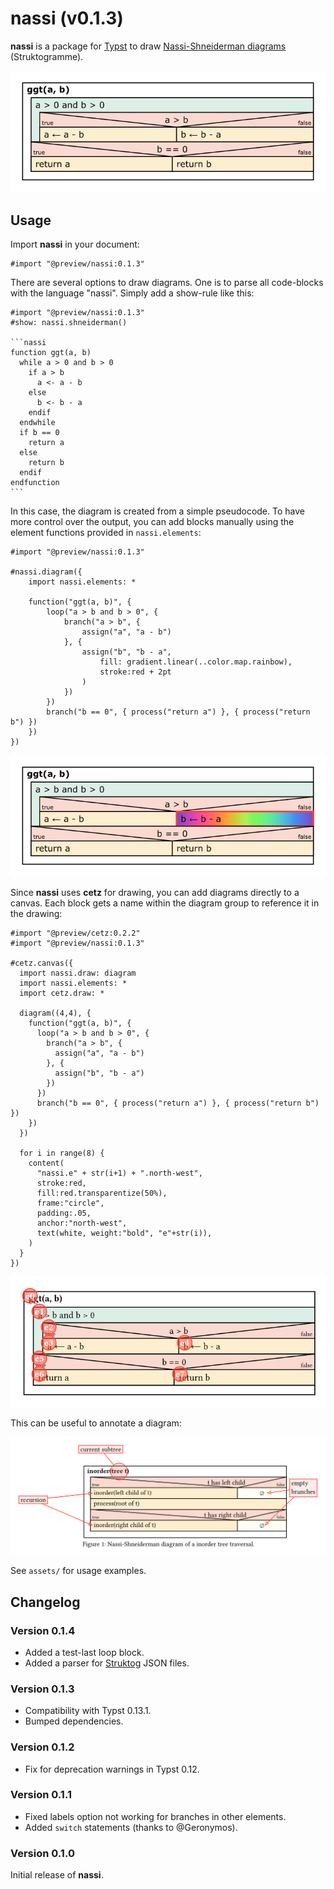 # nassi (v0.1.3)

**nassi** is a package for [Typst](https://typst.app) to draw [Nassi-Shneiderman diagrams](https://en.wikipedia.org/wiki/Nassi–Shneiderman_diagram) (Struktogramme).

![](assets/example-1.png)

## Usage

Import **nassi** in your document:

```typst
#import "@preview/nassi:0.1.3"
```

There are several options to draw diagrams. One is to parse all code-blocks with the language "nassi". Simply add a show-rule like this:

````typst
#import "@preview/nassi:0.1.3"
#show: nassi.shneiderman()

```nassi
function ggt(a, b)
  while a > 0 and b > 0
    if a > b
      a <- a - b
    else
      b <- b - a
    endif
  endwhile
  if b == 0
    return a
  else
    return b
  endif
endfunction
```
````

In this case, the diagram is created from a simple pseudocode. To have more control over the output, you can add blocks manually using the element functions provided in `nassi.elements`:

````typst
#import "@preview/nassi:0.1.3"

#nassi.diagram({
	import nassi.elements: *

	function("ggt(a, b)", {
		loop("a > b and b > 0", {
			branch("a > b", {
				assign("a", "a - b")
			}, {
				assign("b", "b - a",
					fill: gradient.linear(..color.map.rainbow),
					stroke:red + 2pt
				)
			})
		})
		branch("b == 0", { process("return a") }, { process("return b") })
	})
})
````

![](assets/example-3.png)

Since **nassi** uses **cetz** for drawing, you can add diagrams directly to a canvas. Each block gets a name within the diagram group to reference it in the drawing:

````typst
#import "@preview/cetz:0.2.2"
#import "@preview/nassi:0.1.3"

#cetz.canvas({
  import nassi.draw: diagram
  import nassi.elements: *
  import cetz.draw: *

  diagram((4,4), {
    function("ggt(a, b)", {
      loop("a > b and b > 0", {
        branch("a > b", {
          assign("a", "a - b")
        }, {
          assign("b", "b - a")
        })
      })
      branch("b == 0", { process("return a") }, { process("return b") })
    })
  })

  for i in range(8) {
    content(
      "nassi.e" + str(i+1) + ".north-west",
      stroke:red,
      fill:red.transparentize(50%),
      frame:"circle",
      padding:.05,
      anchor:"north-west",
      text(white, weight:"bold", "e"+str(i)),
    )
  }
})
````

![](assets/example-cetz-2.png)

This can be useful to annotate a diagram:

![](assets/example-cetz.png)

See `assets/` for usage examples.

## Changelog

### Version 0.1.4

- Added a test-last loop block.
- Added a parser for [Struktog](https://struktog.openpatch.org) JSON files.

### Version 0.1.3

- Compatibility with Typst 0.13.1.
- Bumped dependencies.

### Version 0.1.2

- Fix for deprecation warnings in Typst 0.12.

### Version 0.1.1

- Fixed labels option not working for branches in other elements.
- Added `switch` statements (thanks to @Geronymos).

### Version 0.1.0

Initial release of **nassi**.
